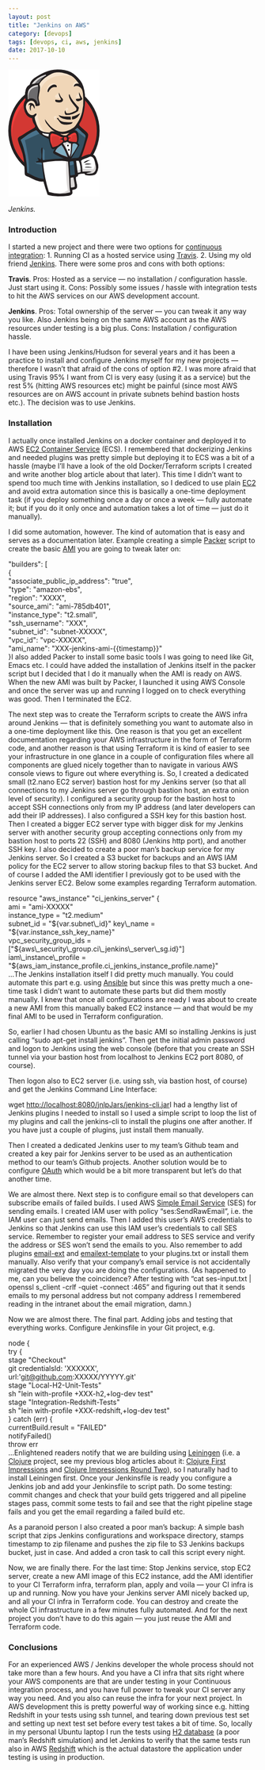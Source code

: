 ```yaml
---
layout: post
title: "Jenkins on AWS"
category: [devops]
tags: [devops, ci, aws, jenkins]
date: 2017-10-10
---
```


![](/img/2017-10-10-jenkins-on-aws_img_1.png)

*Jenkins.*

### Introduction

I started a new project and there were two options for [continuous integration](https://en.wikipedia.org/wiki/Continuous_integration): 1. Running CI as a hosted service using [Travis](https://travis-ci.org/). 2. Using my old friend [Jenkins](https://jenkins.io/). There were some pros and cons with both options:

**Travis**. Pros: Hosted as a service — no installation / configuration hassle. Just start using it. Cons: Possibly some issues / hassle with integration tests to hit the AWS services on our AWS development account.

**Jenkins**. Pros: Total ownership of the server — you can tweak it any way you like. Also Jenkins being on the same AWS account as the AWS resources under testing is a big plus. Cons: Installation / configuration hassle.

I have been using Jenkins/Hudson for several years and it has been a practice to install and configure Jenkins myself for my new projects — therefore I wasn’t that afraid of the cons of option #2. I was more afraid that using Travis 95% I want from CI is very easy (using it as a service) but the rest 5% (hitting AWS resources etc) might be painful (since most AWS resources are on AWS account in private subnets behind bastion hosts etc.). The decision was to use Jenkins.

### Installation

I actually once installed Jenkins on a docker container and deployed it to AWS [EC2 Container Service](https://aws.amazon.com/ecs/) (ECS). I remembered that dockerizing Jenkins and needed plugins was pretty simple but deploying it to ECS was a bit of a hassle (maybe I’ll have a look of the old Docker/Terraform scripts I created and write another blog article about that later). This time I didn’t want to spend too much time with Jenkins installation, so I dediced to use plain [EC2](https://aws.amazon.com/ec2/) and avoid extra automation since this is basically a one-time deployment task (if you deploy something once a day or once a week — fully automate it; but if you do it only once and automation takes a lot of time — just do it manually).

I did some automation, however. The kind of automation that is easy and serves as a documentation later. Example creating a simple [Packer](https://www.packer.io/) script to create the basic [AMI](http://docs.aws.amazon.com/AWSEC2/latest/UserGuide/AMIs.html) you are going to tweak later on:

"builders": [  
 {  
 "associate\_public\_ip\_address": "true",  
 "type": "amazon-ebs",  
 "region": "XXXX",  
 "source\_ami": "ami-785db401",  
 "instance\_type": "t2.small",  
 "ssh\_username": "XXX",  
 "subnet\_id": "subnet-XXXXX",  
 "vpc\_id": "vpc-XXXXX",  
 "ami\_name": "XXX-jenkins-ami-{{timestamp}}"  
 }I also added Packer to install some basic tools I was going to need like Git, Emacs etc. I could have added the installation of Jenkins itself in the packer script but I decided that I do it manually when the AMI is ready on AWS. When the new AMI was built by Packer, I launched it using AWS Console and once the server was up and running I logged on to check everything was good. Then I terminated the EC2.

The next step was to create the Terraform scripts to create the AWS infra around Jenkins — that is definitely something you want to automate also in a one-time deployment like this. One reason is that you get an excellent documentation regarding your AWS infrastructure in the form of Terraform code, and another reason is that using Terraform it is kind of easier to see your infrastructure in one glance in a couple of configuration files where all components are glued nicely together than to navigate in various AWS console views to figure out where everything is. So, I created a dedicated small (t2.nano EC2 server) bastion host for my Jenkins server (so that all connections to my Jenkins server go through bastion host, an extra onion level of security). I configured a security group for the bastion host to accept SSH connections only from my IP address (and later developers can add their IP addresses). I also configured a SSH key for this bastion host. Then I created a bigger EC2 server type with bigger disk for my Jenkins server with another security group accepting connections only from my bastion host to ports 22 (SSH) and 8080 (Jenkins http port), and another SSH key. I also decided to create a poor man’s backup service for my Jenkins server. So I created a S3 bucket for backups and an AWS IAM policy for the EC2 server to allow storing backup files to that S3 bucket. And of course I added the AMI identifier I previously got to be used with the Jenkins server EC2. Below some examples regarding Terraform automation.

resource "aws\_instance" "ci\_jenkins\_server" {  
 ami = "ami-XXXXX"  
 instance\_type = "t2.medium"  
 subnet\_id = "${var.subnet\_id}"  
 key\_name = "${var.instance\_ssh\_key\_name}"  
 vpc\_security\_group\_ids = ["${aws\_security\_group.ci\_jenkins\_server\_sg.id}"]  
 iam\_instance\_profile = "${aws\_iam\_instance\_profile.ci\_jenkins\_instance\_profile.name}"  
...The Jenkins installation itself I did pretty much manually. You could automate this part e.g. using [Ansible](https://www.ansible.com/) but since this was pretty much a one-time task I didn’t want to automate these parts but did them mostly manually. I knew that once all configurations are ready I was about to create a new AMI from this manually baked EC2 instance — and that would be my final AMI to be used in Terraform configuration.

So, earlier I had chosen Ubuntu as the basic AMI so installing Jenkins is just calling “sudo apt-get install jenkins”. Then get the initial admin password and logon to Jenkins using the web console (before that you create an SSH tunnel via your bastion host from localhost to Jenkins EC2 port 8080, of course).

Then logon also to EC2 server (i.e. using ssh, via bastion host, of course) and get the Jenkins Command Line Interface:

wget <http://localhost:8080/jnlpJars/jenkins-cli.jar>I had a lengthy list of Jenkins plugins I needed to install so I used a simple script to loop the list of my plugins and call the jenkins-cli to install the plugins one after another. If you have just a couple of plugins, just install them manually.

Then I created a dedicated Jenkins user to my team’s Github team and created a key pair for Jenkins server to be used as an authentication method to our team’s Github projects. Another solution would be to configure [OAuth](https://developer.github.com/apps/building-integrations/setting-up-and-registering-oauth-apps/) which would be a bit more transparent but let’s do that another time.

We are almost there. Next step is to configure email so that developers can subscribe emails of failed builds. I used AWS [Simple Email Service](https://aws.amazon.com/ses/) (SES) for sending emails. I created IAM user with policy “ses:SendRawEmail”, i.e. the IAM user can just send emails. Then I added this user’s AWS credentials to Jenkins so that Jenkins can use this IAM user’s credentials to call SES service. Remember to register your email address to SES service and verify the address or SES won’t send the emails to you. Also remember to add plugins [email-ext](https://wiki.jenkins.io/display/JENKINS/Email-ext+plugin) and [emailext-template](https://wiki.jenkins.io/display/JENKINS/Email-ext+Template+Plugin) to your plugins.txt or install them manually. Also verify that your company’s email service is not accidentally migrated the very day you are doing the configurations. (As happened to me, can you believe the coincidence? After testing with “cat ses-input.txt | openssl s\_client -crlf -quiet -connect <aws-email-server>:465” and figuring out that it sends emails to my personal address but not company address I remembered reading in the intranet about the email migration, damn.)

Now we are almost there. The final part. Adding jobs and testing that everything works. Configure Jenkinsfile in your Git project, e.g.

node {   
 try {  
 stage "Checkout"  
 git credentialsId: 'XXXXXX',   
 url:'[git@github.com](mailto:git@github.com):XXXXX/YYYYY.git'  
 stage "Local-H2-Unit-Tests"  
 sh "lein with-profile +XXX-h2,+log-dev test"  
 stage "Integration-Redshift-Tests"  
 sh "lein with-profile +XXX-redshift,+log-dev test"  
 } catch (err) {  
 currentBuild.result = "FAILED"  
 notifyFailed()  
 throw err  
...Enlightened readers notify that we are building using [Leiningen](https://leiningen.org/) (i.e. a [Clojure](https://clojure.org/) project, see my previous blog articles about it: [Clojure First Impressions](https://medium.com/tieto-developers/clojure-first-impressions-2c6232f4b514) and [Clojure Impressions Round Two](https://medium.com/tieto-developers/clojure-impressions-round-two-f989c0945f4b)), so I naturally had to install Leiningen first. Once your Jenkinsfile is ready you configure a Jenkins job and add your Jenkinsfile to script path. Do some testing: commit changes and check that your build gets triggered and all pipeline stages pass, commit some tests to fail and see that the right pipeline stage fails and you get the email regarding a failed build etc.

As a paranoid person I also created a poor man’s backup: A simple bash script that zips Jenkins configurations and workspace directory, stamps timestamp to zip filename and pushes the zip file to S3 Jenkins backups bucket, just in case. And added a cron task to call this script every night.

Now, we are finally there. For the last time: Stop Jenkins service, stop EC2 server, create a new AMI image of this EC2 instance, add the AMI identifier to your CI Terraform infra, terraform plan, apply and voila — your CI infra is up and running. Now you have your Jenkins server AMI nicely backed up, and all your CI infra in Terraform code. You can destroy and create the whole CI infrastructure in a few minutes fully automated. And for the next project you don’t have to do this again — you just reuse the AMI and Terraform code.

### Conclusions

For an experienced AWS / Jenkins developer the whole process should not take more than a few hours. And you have a CI infra that sits right where your AWS components are that are under testing in your Continuous integration process, and you have full power to tweak your CI server any way you need. And you also can reuse the infra for your next project. In AWS development this is pretty powerful way of working since e.g. hitting Redshift in your tests using ssh tunnel, and tearing down previous test set and setting up next test set before every test takes a bit of time. So, locally in my personal Ubuntu laptop I run the tests using [H2 database](http://www.h2database.com/html/main.html) (a poor man’s Redshift simulation) and let Jenkins to verify that the same tests run also in AWS [Redshift](https://aws.amazon.com/documentation/redshift/) which is the actual datastore the application under testing is using in production.

  
